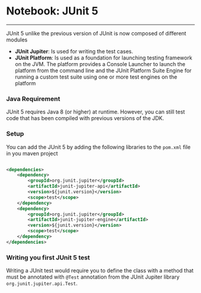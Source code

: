 # Notebook: JUnit 5

---

JUnit 5 unlike the previous version of JUnit is now composed of different modules

- **JUnit Jupiter**: Is used for writing the test cases.
- **JUnit Platform**: Is used as a foundation for launching testing framework on the JVM. The platform provides a
  Console Launcher to launch the platform from the command line and the JUnit Platform Suite Engine for running a custom
  test suite using one or more test engines on the platform

### Java Requirement

JUnit 5 requires Java 8 (or higher) at runtime. However, you can still test code that has been
compiled with previous versions of the JDK.

### Setup

You can add the JUnit 5 by adding the following libraries to the `pom.xml` file in you maven project

```xml

<dependencies>
    <dependency>
        <groupId>org.junit.jupiter</groupId>
        <artifactId>junit-jupiter-api</artifactId>
        <version>${junit.version}</version>
        <scope>test</scope>
    </dependency>
    <dependency>
        <groupId>org.junit.jupiter</groupId>
        <artifactId>junit-jupiter-engine</artifactId>
        <version>${junit.version}</version>
        <scope>test</scope>
    </dependency>
</dependencies>
```

### Writing you first JUnit 5 test

Writing a JUnit test would require you to define the class with a method that must be annotated with `@Test` annotation
from the JUnit Jupiter library `org.junit.jupiter.api.Test`. 